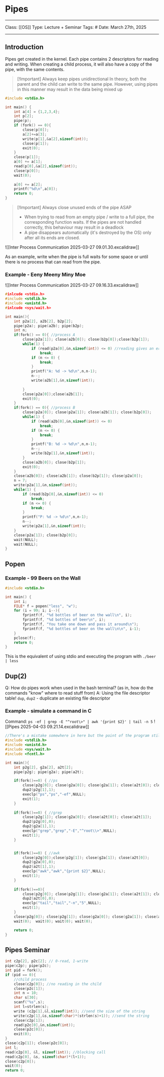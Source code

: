 # Pipes
___
Class: [[OS]]
Type: Lecture + Seminar
Tags: # 
Date: March 27th, 2025
___
## Introduction
Pipes get created in the kernel. Each pipe contains 2 descriptors for reading and writing. When creating a child process, it will also have a copy of the pipe, with the same contents.

>[!Important] Always keep pipes unidirectional 
> In theory, both the parent and the child can write to the same pipe. However, using pipes in this manner may result in the data being mixed up

```c++
#include <stdio.h>

int main() {
	int a[4] = {1,2,3,4};
	int p[2];
	pipe(p);
	if (fork() == 0){
		close(p[0]);
		a[2]+=a[3];
		write(p[1],&a[2],sizeof(int));
		close(p[1]);
		exit(0);
	}
	close(p[1]);
	a[0] += a[1];
	read(p[0],&a[2],sizeof(int));
	close(p[0]);
	wait(0);
	
	a[0] += a[2];
	printf("%d\n",a[0]);
	return 0;
}

```

>[!Important] Always close unused ends of the pipe ASAP
>- When trying to read from an empty pipe / write to a full pipe, the corresponding function waits. If the pipes are not handled correctly, this behaviour may result in a deadlock
>- A pipe disappears automatically (it's destroyed by the OS) only after all its ends are closed.

![[Inter Process Communication 2025-03-27 09.01.30.excalidraw]]


As an example, write when the pipe is full waits for some space or until there is no process that can read from the pipe.

### Example - Eeny Meeny Miny Moe

![[Inter Process Communication 2025-03-27 09.16.33.excalidraw]]

```c
#inlcude <stdio.h>
#include <stdlib.h>
#include <unistd.h>
#inlcude <sys/wait.h>

int main(){
	int p2a[2], a2b[2], b2p[2];
	pipe(p2a); pipe(a2b); pipe(b2p);
	int n;
	if(fork() == 0){ //process A
		close(p2a[1]); close(a2b[0]); close(b2p[0]);close(b2p[1]);
		while(1) {
			if (read(p2a[0],&n,sizeof(int)) <= 0) //reading gives an error / reads nothing
				break;
			if (n <= 0) {
				break;
			}
			printf("A: %d -> %d\n",n,n-1);
			n--;
			write(a2b[1],&n,sizeof(int));
			
		}
		close(p2a[0]);close(a2b[1]);
		exit(0);
	}
	if(fork() == 0){ //process B
		close(p2a[0]); close(p2a[1]); close(a2b[1]); close(b2p[0]);
		while(1) {
			if (read(a2b[0],&n,sizeof(int)) <= 0) 
				break;
			if (n <= 0) {
				break;
			}
			printf("B: %d -> %d\n",n,n-1);
			n--;
			write(b2p[1],&n,sizeof(int));
		}
		close(a2b[0]); close(b2p[1]);
		exit(0);
	}
	close(a2b[0]); close(a2b[1]); close(b2p[1]); close(p2a[0]);
	n = 7;
	write(p2a[1],&n,sizeof(int));
	while(1) {
		if (read(b2p[0],&n,sizeof(int)) <= 0) 
			break;
		if (n <= 0) {
			break;
		}
		printf("P: %d -> %d\n",n,n-1);
		n--;
		write(p2a[1],&n,sizeof(int));
	}
	close(p2a[1]); close(b2p[0]);
	wait(NULL);
	wait(NULL);
}

```

## Popen
### Example - 99 Beers on the Wall
```c
#include <stdio.h>

int main() {
    int i;
    FILE* f = popen("less", "w");
    for (i = 99; i; i--){
        fprintf(f, "%d bottles of beer on the wall\n", i);
        fprintf(f, "%d bottles of beer\n", i);
        fprintf(f, "You take one down and pass it around\n");
        fprintf(f, "%d bottles of beer on the wall\n\n", i-1);
    }
    pclose(f);
    return 0;
}
```

This is the equivalent of using stdio and executing the program with `./beer | less`

## Dup(2)
Q: How do pipes work when used in the bash terminal? (as in, how do the commands "know" where to read stuff from)
A: Using the file descriptor table! `dup`, `dup2` - duplicate an existing file descriptor
### Example - simulate a command in C
Command: `ps -ef | grep -E "^root\>" | awk '{print $2}' | tail -n 5`
![[Pipes 2025-04-03 09.21.14.excalidraw]]

 
```c
//There's a mistake somewhere in here but the point of the program still stands
#include <stdlib.h>
#include <unistd.h>
#include <sys/wait.h>
#include <fcntl.h>

int main(){
    int p2g[2], g2a[2], a2t[2];
    pipe(p2g); pipe(g2a); pipe(a2t);

    if(fork()==0) { //ps
        close(p2g[0]); close(g2a[0]); close(g2a[1]); close(a2t[0]); close(a2t[1]);
        dup2(p2g[1],1);
        execlp("ps","ps","-ef",NULL);
        exit(1);
    }
   
    if(fork()==0) { //grep
        close(p2g[1]); close(g2a[0]); close(a2t[0]); close(a2t[1]);
        dup2(p2g[0],0);
        dup2(g2a[1],1);
        execlp("grep","grep","-E","^root\\>",NULL);
        exit(1);
    }


    if(fork()==0) { //awk
        close(p2g[0]);close(p2g[1]); close(g2a[1]); close(a2t[0]);
        dup2(g2a[0],0);
        dup2(a2t[1],1);
        execlp("awk","awk","{print $2}",NULL);
        exit(1);
    }
   
    if(fork()==0){
        close(p2g[0]); close(p2g[1]); close(g2a[1]); close(a2t[1]); close(g2a[0]);
        dup2(a2t[0],0);
        execlp("tail","tail","-n","5",NULL);
        exit(1);
    }
    close(p2g[0]); close(p2g[1]); close(g2a[0]); close(g2a[1]); close(a2t[0]); close(a2t[1]);
    wait(0);  wait(0); wait(0); wait(0);

    return 0;
}

```
## Pipes Seminar

```c
int c2p[2], p2c[2]; // 0-read, 1-write
pipe(c2p); pipe(p2c);
int pid = fork();
if (pid == 0){
	//child process 
	close(c2p[0]); //no reading in the child 
	close(p2c[1]);
	int n = 10;
	char s[30];
	scanf("%s",s);
	int l=strlen(s);
	write (c2p[1],&l,sizeof(int)); //send the size of the string
	write(c2p[1],&s,sizeof(char)*(strlen(s)+1)); //send the string
	close(c2p[1]);
	read(p2c[0],&n,sizeof(int));
	close(p2c[0]);
	exit(0);
}
close(c2p[1]); close(p2c[0]);
int l;
read(c2p[0], &l, sizeof(int)); //blocking call 
read(c2p[0], &s, sizeof(char)*(l+1));
close(c2p[0]);
wait(0);
return 0;
```